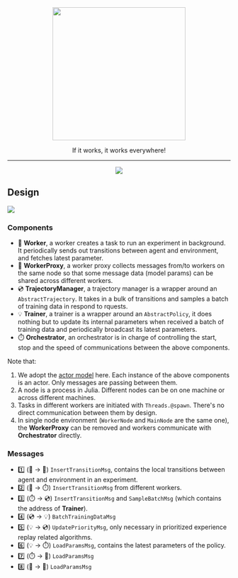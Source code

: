 <div align="center">
<a href="https://en.wikipedia.org/wiki/Chinese_garden"> <img src="./docs/imgs/window.jpg" height="300px"> </a>
<p> If it works, it works everywhere!</p>
</div>

<hr>
<p align="center">
  <a href="https://github.com/JuliaReinforcementLearning/DistributedReinforcementLearning.jl/actions?query=workflow%3ACI">
  <img src="https://github.com/JuliaReinforcementLearning/DistributedReinforcementLearning.jl/workflows/CI/badge.svg">
  </a>
</p>

## Design

![](./docs/imgs/design.png)

### Components

- 👷 **Worker**, a worker creates a task to run an experiment in background. It periodically sends out transitions between agent and environment, and fetches latest parameter.
- 📢 **WorkerProxy**, a worker proxy collects messages from/to workers on the same node so that some message data (model params) can be shared across different workers.
- 💿 **TrajectoryManager**, a trajectory manager is a wrapper around an `AbstractTrajectory`. It takes in a bulk of transitions and samples a batch of training data in respond to rquests.
- 💡 **Trainer**, a trainer is a wrapper around an `AbstractPolicy`, it does nothing but to update its internal parameters when received a batch of training data and periodically broadcast its latest parameters.
- ⏱️ **Orchestrator**, an orchestrator is in charge of controlling the start, stop and the speed of communications between the above components.

Note that:

1. We adopt the [actor model](https://en.wikipedia.org/wiki/Actor_model) here. Each instance of the above components is an actor. Only messages are passing between them.
1. A node is a process in Julia. Different nodes can be on one machine or across different machines.
1. Tasks in different workers are initiated with `Threads.@spawn`. There's no direct communication between them by design.
1. In single node environment (`WorkerNode` and `MainNode` are the same one), the **WorkerProxy** can be removed and workers communicate with **Orchestrator** directly.

### Messages

- 1️⃣ (👷 → 📢) `InsertTransitionMsg`, contains the local transitions between agent and environment in an experiment.
- 2️⃣ (📢 → ⏱️) `InsertTransitionMsg` from different workers.
- 3️⃣ (⏱️ → 💿) `InsertTransitionMsg` and `SampleBatchMsg` (which contains the address of **Trainer**). 
- 4️⃣ (💿 → 💡) `BatchTrainingDataMsg`
- 5️⃣ (💡 → 💿) `UpdatePriorityMsg`, only necessary in prioritized experience replay related algorithms.
- 6️⃣ (💡 → ⏱️) `LoadParamsMsg`, contains the latest parameters of the policy.
- 7️⃣ (⏱️ → 📢) `LoadParamsMsg`
- 8️⃣ (📢 → 👷) `LoadParamsMsg`
